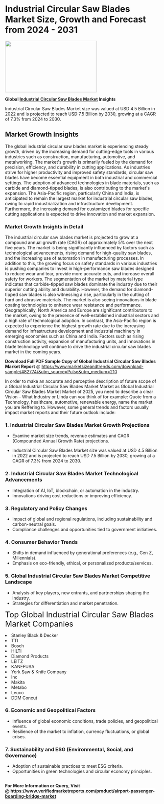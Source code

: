 <H1>Industrial Circular Saw Blades Market Size, Growth and Forecast from 2024 - 2031</H1><img class="aligncenter size-medium wp-image-584254" src="https://thirdeyenews.in/wp-content/uploads/2024/09/Global-Market-Research-300x168.jpeg" alt="" width="300" height="168" /><p><strong>Global&nbsp;<a href="https://www.marketsizeandtrends.com/download-sample/482774/&amp;utm_source=Pulse&amp;utm_medium=210">Industrial Circular Saw Blades Market</a> Insights</strong></p><p>Industrial Circular Saw Blades Market size was valued at USD 4.5 Billion in 2022 and is projected to reach USD 7.5 Billion by 2030, growing at a CAGR of 7.3% from 2024 to 2030.</p><p><h2>Market Growth Insights</h2> The global industrial circular saw blades market is experiencing steady growth, driven by the increasing demand for cutting-edge tools in various industries such as construction, manufacturing, automotive, and metalworking. The market's growth is primarily fueled by the demand for precision, efficiency, and durability in cutting applications. As industries strive for higher productivity and improved safety standards, circular saw blades have become essential equipment in both industrial and commercial settings. The adoption of advanced technologies in blade materials, such as carbide and diamond-tipped blades, is also contributing to the market's expansion. The Asia-Pacific region, particularly China and India, is anticipated to remain the largest market for industrial circular saw blades, owing to rapid industrialization and infrastructure development. Furthermore, the increasing demand for customized blades for specific cutting applications is expected to drive innovation and market expansion. <h3>Market Growth Insights in Detail</h3> The industrial circular saw blades market is projected to grow at a compound annual growth rate (CAGR) of approximately 5% over the next five years. The market is being significantly influenced by factors such as technological advancements, rising demand for high-quality saw blades, and the increasing use of automation in manufacturing processes. In addition to this, the growing focus on safety standards in various industries is pushing companies to invest in high-performance saw blades designed to reduce wear and tear, provide more accurate cuts, and increase overall safety for workers. The segmentation of the market by material type indicates that carbide-tipped saw blades dominate the industry due to their superior cutting ability and durability. However, the demand for diamond-tipped saw blades is also witnessing a rise, particularly in the cutting of hard and abrasive materials. The market is also seeing innovations in blade coating technologies to enhance wear resistance and performance. Geographically, North America and Europe are significant contributors to the market, owing to the presence of well-established industrial sectors and a high rate of technological adoption. In contrast, the Asia-Pacific region is expected to experience the highest growth rate due to the increasing demand for infrastructure development and industrial machinery in emerging economies such as China and India. Factors such as rising construction activity, expansion of manufacturing units, and innovations in blade technology will continue to drive the industrial circular saw blades market in the coming years. </p><p><span class=""><strong>Download Full PDF Sample Copy of Global Industrial Circular Saw Blades Market Report</strong> @ <a href="https://www.marketsizeandtrends.com/download-sample/482774/&amp;utm_source=Pulse&amp;utm_medium=210" target="_blank">https://www.marketsizeandtrends.com/download-sample/482774/&amp;utm_source=Pulse&amp;utm_medium=210</a></span></p><p>In order to make an accurate and perceptive description of future scope of a Global&nbsp;Industrial Circular Saw Blades Market Market as Global&nbsp;Industrial Circular Saw Blades Market Market of 2025, you need to describe a clear Vision &ndash; What Industry or Linda can you think of for example: Quote from a Technology, healthcare, automotive, renewable energy, name the market you are Reffering to. However, some general trends and factors usually impact market reports and their future outlook include:</p><h3>1.&nbsp;<strong>Industrial Circular Saw Blades Market Growth Projections</strong></h3><ul><li>Examine market size trends, revenue estimates and CAGR (Compounded Annual Growth Rate) projections.</li><li><p>Industrial Circular Saw Blades Market size was valued at USD 4.5 Billion in 2022 and is projected to reach USD 7.5 Billion by 2030, growing at a CAGR of 7.3% from 2024 to 2030.</p></li></ul><h3>2.&nbsp;<strong>Industrial Circular Saw Blades Market Technological Advancements</strong></h3><ul><li>Integration of AI, IoT, blockchain, or automation in the industry.</li><li>Innovations driving cost reductions or improving efficiency.</li></ul><h3>3.&nbsp;<strong>Regulatory and Policy Changes</strong></h3><ul><li>Impact of global and regional regulations, including sustainability and carbon-neutral goals.</li><li>Compliance challenges and opportunities tied to government initiatives.</li></ul><h3>4.&nbsp;<strong>Consumer Behavior Trends</strong></h3><ul><li>Shifts in demand influenced by generational preferences (e.g., Gen Z, Millennials).</li><li>Emphasis on eco-friendly, ethical, or personalized products/services.</li></ul><h3>5.&nbsp;<strong>Global Industrial Circular Saw Blades Market Competitive Landscape</strong></h3><ul><li>Analysis of key players, new entrants, and partnerships shaping the industry.</li><li>Strategies for differentiation and market penetration.</li></ul><p data-pm-slice="1 1 []"><span style="color: inherit; font-family: inherit; font-size: 25px;">Top Global Industrial Circular Saw Blades Market Companies</span></p><div class="" data-test-id=""><p><li>Stanley Black & Decker</li><li> TTI</li><li> Bosch</li><li> HILTI</li><li> Diamond Products</li><li> LEITZ</li><li> KANEFUSA</li><li> York Saw & Knife Company</li><li> Inc</li><li> Makita</li><li> Metabo</li><li> Leuco</li><li> DDM Concut</li></p></div><h3>6.&nbsp;<strong>Economic and Geopolitical Factors</strong></h3><ul><li>Influence of global economic conditions, trade policies, and geopolitical events.</li><li>Resilience of the market to inflation, currency fluctuations, or global crises.</li></ul><h3>7.&nbsp;<strong>Sustainability and ESG (Environmental, Social, and Governance)</strong></h3><ul><li>Adoption of sustainable practices to meet ESG criteria.</li><li>Opportunities in green technologies and circular economy principles.</li></ul><h2><strong style="font-size: 14px;">For More Information or Query, Visit @&nbsp;</strong><a style="background-color: #ffffff; font-size: 14px;" href="https://www.marketsizeandtrends.com/report/industrial-circular-saw-blades-market/" target="_blank">https://www.verifiedmarketreports.com/product/airport-passenger-boarding-bridge-market</a></h2>
